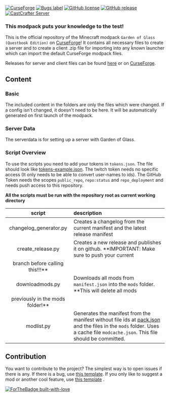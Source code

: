 [![CurseForge](http://cf.way2muchnoise.eu/full_275351_downloads.svg)](https://www.curseforge.com/minecraft/modpacks/garden-of-glass-questbook-edition)
[![Bugs label](https://img.shields.io/github/issues/MelanX/GardenofGlass-QuestbookEdition/bug)](https://github.com/MelanX/GardenofGlass-QuestbookEdition/issues?q=is%3Aissue+is%3Aopen+label%3Abug)
[![GitHub license](https://img.shields.io/github/license/MelanX/GardenofGlass-QuestbookEdition.svg)](https://github.com/MelanX/GardenofGlass-QuestbookEdition/blob/master/LICENSE)
[![GitHub release](https://img.shields.io/github/release/MelanX/GardenofGlass-QuestbookEdition.svg)](https://GitHub.com/MelanX/GardenofGlass-QuestbookEdition/releases/)
[![CastCrafter Server](https://img.shields.io/discord/133198459531558912.svg?color=7289da&label=MelanX%20Server&logo=discord&style=flat-square)](https://discord.gg/u8ZE5Ts)

### This modpack puts your knowledge to the test!

This is the official repository of the Minecraft modpack `Garden of Glass (Questbook Edition)` on
[CurseForge](https://www.curseforge.com/minecraft/modpacks/garden-of-glass-questbook-edition)! It contains all necessary
files to create a server and to create a client .zip file for importing into any known launcher which can import the
default CurseForge modpack files.

Releases for server and client files can be
found [here](https://github.com/MelanX/GardenofGlass-QuestbookEdition/releases)
or on [CurseForge](https://www.curseforge.com/minecraft/modpacks/garden-of-glass-questbook-edition).

## Content

### Basic

The included content in the folders are only the files which were changed. If a config isn't changed, it doesn't need to
be here. It will be automatically generated on first launch of the modpack.

### Server Data

The serverdata is for setting up a server with Garden of Glass.

### Script Overview

To use the scripts you need to add your tokens in `tokens.json`. The file should look
like [tokens-example.json](tokens-example.json). The twitch token needs no specific access (It only needs to be able to
convert user-names to ids). The GitHub Token needs the scopes `public_repo`, `repo:status` and `repo_deployment` and
needs push access to this repository.

**All the scripts must be run with the repository root as current working directory**

| script | description |
| :---: | :---  |
| changelog_generator.py | Creates a changelog from the current manifest and the latest release manifest |
| create_release.py | Creates a new release and publishes it on github. **IMPORTANT: Make sure to push your current
branch before calling this!!!** |
| downloadmods.py | Downloads all mods from `manifest.json` into the `mods` folder. **This will delete all mods
previously in the mods folder!** |
| modlist.py | Generates the manifest from the manifest without file ids at [pack.json](pack.json) and the files in the `mods` folder. Uses a cache file `modcache.json`. This file should be committed. |

## Contribution

You want to contribute to the project? The simplest way is to open issues if there is any. If there is a bug, use
[this template](https://github.com/MelanX/GardenofGlass-QuestbookEdition/issues/new?labels=bug&template=bug_report.md).
If you only like to suggest a mod or another cool feature, use
[this template](https://github.com/MelanX/GardenofGlass-QuestbookEdition/issues/new?labels=enhancement&template=feature_request.md)
.

[![ForTheBadge built-with-love](http://ForTheBadge.com/images/badges/built-with-love.svg)](https://GitHub.com/MelanX/GardenofGlass-QuestbookEdition)
